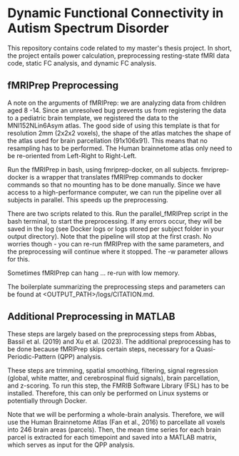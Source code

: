 # Dynamic Functional Connectivity in Autism Spectrum Disorder
This repository contains code related to my master's thesis project. In short, the project entails power calculation, preprocessing resting-state fMRI data code, static FC analysis, and dynamic FC analysis.

## fMRIPrep Preprocessing

A note on the arguments of fMRIPrep: we are analyzing data from children aged 8 -14. Since an unresolved bug prevents us from registering the data to a pediatric brain template, we registered the data to the MNI152NLin6Asym atlas. The good side of using this template is that for resolution 2mm (2x2x2 voxels), the shape of the atlas matches the shape of the atlas used for brain parcellation (91x106x91). This means that no resampling has to be performed. The Human brainnetome atlas only need to be re-oriented from Left-Right to Right-Left.

Run the fMRIPrep in bash, using fmriprep-docker, on all subjects. fmriprep-docker is a wrapper that translates fMRIPrep commands to docker commands so that no mounting has to be done manually. Since we have access to a high-performance computer, we can run the pipeline over all subjects in parallel. This speeds up the preprocessing.

There are two scripts related to this. Run the parallel_fMRIPrep script in the bash terminal, to start the preprocessing. If any errors occur, they will be saved in the log (see Docker logs or logs stored per subject folder in your output directory). Note that the pipeline will stop at the first crash. No worries though - you can re-run fMRIPrep with the same parameters, and the preprocessing will continue where it stopped. The -w parameter allows for this.

Sometimes fMRIPrep can hang ... re-run with low memory.

The boilerplate summarizing the preprocessing steps and parameters can be found at <OUTPUT_PATH>/logs/CITATION.md.

## Additional Preprocessing in MATLAB
These steps are largely based on the preprocessing steps from Abbas, Bassil et al. (2019) and Xu et al. (2023). The additional preprocessing has to be done because fMRIPrep skips certain steps, necessary for a Quasi-Periodic-Pattern (QPP) analysis.

These steps are trimming, spatial smoothing, filtering, signal regression (global, white matter, and cerebrospinal fluid signals), brain parcellation, and z-scoring. To run this step, the FMRIB Software Library (FSL) has to be installed. Therefore, this can only be performed on Linux systems or potentially through Docker.

Note that we will be performing a whole-brain analysis. Therefore, we will use the Human Brainnetome Atlas (Fan et al., 2016) to parcellate all voxels into 246 brain areas (parcels). Then, the mean time series for each brain parcel is extracted for each timepoint and saved into a MATLAB matrix, which serves as input for the QPP analysis.
